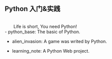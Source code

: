 ## Python 入门&**实践**
<br>
&emsp;&emsp;Life is short, You need Python!

<br>
- python_base: The basic of Python.

- alien_invasion: A game was writed by Python.

- learning_note: A Python Web project.
